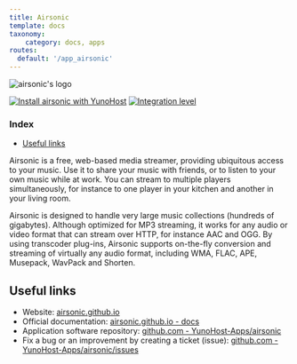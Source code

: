 ```yaml
---
title: Airsonic
template: docs
taxonomy:
    category: docs, apps
routes:
  default: '/app_airsonic'
---
```


![airsonic's logo](image://airsonic_logo.png?height=80)

[![Install airsonic with YunoHost](https://install-app.yunohost.org/install-with-yunohost.png)](https://install-app.yunohost.org/?app=airsonic) [![Integration level](https://dash.yunohost.org/integration/airsonic.svg)](https://dash.yunohost.org/appci/app/airsonic)

### Index

- [Useful links](#useful-links)

Airsonic is a free, web-based media streamer, providing ubiquitous access to your music. Use it to share your music with friends, or to listen to your own music while at work. You can stream to multiple players simultaneously, for instance to one player in your kitchen and another in your living room.

Airsonic is designed to handle very large music collections (hundreds of gigabytes). Although optimized for MP3 streaming, it works for any audio or video format that can stream over HTTP, for instance AAC and OGG. By using transcoder plug-ins, Airsonic supports on-the-fly conversion and streaming of virtually any audio format, including WMA, FLAC, APE, Musepack, WavPack and Shorten.

## Useful links

 + Website: [airsonic.github.io](https://airsonic.github.io/)
 + Official documentation: [airsonic.github.io - docs](https://airsonic.github.io/docs/)
 + Application software repository: [github.com - YunoHost-Apps/airsonic](https://github.com/YunoHost-Apps/airsonic_ynh)
 + Fix a bug or an improvement by creating a ticket (issue): [github.com - YunoHost-Apps/airsonic/issues](https://github.com/YunoHost-Apps/airsonic_ynh/issues)
